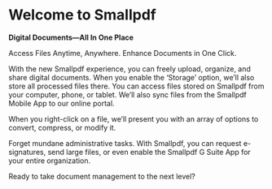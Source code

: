 # Welcome to Smallpdf

**Digital Documents—All In One Place**

Access Files Anytime, Anywhere. Enhance Documents in One Click.

With the new Smallpdf experience, you can freely upload, organize, and share digital documents. When you enable the ‘Storage’ option, we’ll also store all processed files there. You can access files stored on Smallpdf from your computer, phone, or tablet. We’ll also sync files from the Smallpdf Mobile App to our online portal.

When you right-click on a file, we’ll present you with an array of options to convert, compress, or modify it.

Forget mundane administrative tasks. With Smallpdf, you can request e-signatures, send large files, or even enable the Smallpdf G Suite App for your entire organization.

Ready to take document management to the next level?